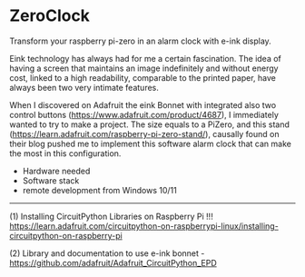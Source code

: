 # ZeroClock
Transform your raspberry pi-zero in an alarm clock with e-ink display.

Eink technology has always had for me a certain fascination. The idea of having a screen that maintains an image indefinitely and without energy cost, linked to a high readability, comparable to the printed paper, have always been two very intimate features.

When I discovered on Adafruit the eink Bonnet with integrated also two control buttons (https://www.adafruit.com/product/4687), I immediately wanted to try to make a project. The size equals to a PiZero, and this stand (https://learn.adafruit.com/raspberry-pi-zero-stand/), causally found on their blog pushed me to implement this software alarm clock that can make the most in this configuration.

* Hardware needed
* Software stack
* remote development from Windows 10/11

----

(1) Installing CircuitPython Libraries on Raspberry Pi !!!
https://learn.adafruit.com/circuitpython-on-raspberrypi-linux/installing-circuitpython-on-raspberry-pi 


(2)
Library and documentation to use e-ink bonnet - https://github.com/adafruit/Adafruit_CircuitPython_EPD
